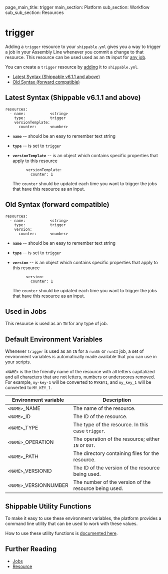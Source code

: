 page_main_title: trigger
main_section: Platform
sub_section: Workflow
sub_sub_section: Resources


# trigger
Adding a `trigger` resource to your `shippable.yml` gives you a way to trigger a job in your Assembly Line whenever you commit a change to that resource. This resource can be used used as an `IN` input for [any job](/platform/workflow/job/overview/).

You can create a `trigger` resource by [adding](/platform/tutorial/workflow/crud-resource#adding) it to `shippable.yml`.

- [Latest Syntax (Shippable v6.1.1 and above)](#latestSyntax)
- [Old Syntax (forward compatible)](#oldSyntax)

<a name="latestSyntax"></a>
## Latest Syntax (Shippable v6.1.1 and above)

```
resources:
  - name:           <string>
    type:           trigger
    versionTemplate:
      counter:      <number>
```

* **`name`** -- should be an easy to remember text string

* **`type`** -- is set to `trigger`

* **`versionTemplate`** -- is an object which contains specific properties that apply to this resource

            versionTemplate:
              counter: 1

    The `counter` should be updated each time you want to trigger the jobs that have this resource as an input.

<a name="oldSyntax"></a>
## Old Syntax (forward compatible)

```
resources:
  - name:           <string>
    type:           trigger
    version:
      counter:      <number>
```

* **`name`** -- should be an easy to remember text string

* **`type`** -- is set to `trigger`

* **`version`** -- is an object which contains specific properties that apply to this resource

            version:
              counter: 1

    The `counter` should be updated each time you want to trigger the jobs that have this resource as an input.

## Used in Jobs
This resource is used as an `IN` for any type of job.

## Default Environment Variables
Whenever `trigger` is used as an `IN` for a `runSh` or `runCI` job, a set of environment variables is automatically made available that you can use in your scripts.

`<NAME>` is the the friendly name of the resource with all letters capitalized and all characters that are not letters, numbers or underscores removed. For example, `my-key-1` will be converted to `MYKEY1`, and `my_key_1` will be converted to `MY_KEY_1`.

| Environment variable						| Description                         |
| ------------- 								|------------------------------------ |
| `<NAME>`\_NAME 							| The name of the resource. |
| `<NAME>`\_ID 								| The ID of the resource. |
| `<NAME>`\_TYPE 							| The type of the resource. In this case `trigger`. |
| `<NAME>`\_OPERATION 						| The operation of the resource; either `IN` or `OUT`. |
| `<NAME>`\_PATH 							| The directory containing files for the resource. |
| `<NAME>`\_VERSIONID    					| The ID of the version of the resource being used. |
| `<NAME>`\_VERSIONNUMBER 					| The number of the version of the resource being used. |

## Shippable Utility Functions
To make it easy to use these environment variables, the platform provides a command line utility that can be used to work with these values.

How to use these utility functions is [documented here](/platform/tutorial/workflow/using-shipctl).

## Further Reading
* [Jobs](/platform/workflow/job/overview)
* [Resource](/platform/workflow/resource/overview)
